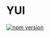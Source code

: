# YUI

[![npm version](https://badge.fury.io/js/yui-test-888.svg)](https://badge.fury.io/js/yui-test-888)
